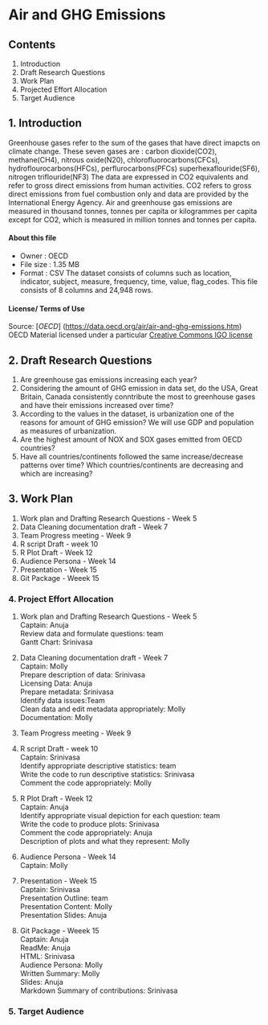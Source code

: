 # Air and GHG Emissions

## Contents

1. Introduction
2. Draft Research Questions
3. Work Plan
4. Projected Effort Allocation
5. Target Audience



## 1. Introduction
     
   Greenhouse gases refer to the sum of the gases that have direct imapcts on climate change. These seven gases are :
   carbon dioxide(CO2), methane(CH4), nitrous oxide(N20), chlorofluorocarbons(CFCs), hydroflourocarbons(HFCs), perflurocarbons(PFCs)
   superhexaflouride(SF6), nitrogen triflouride(NF3)
   The data are expressed in CO2 equivalents and refer to gross direct emissions from human activities. CO2 refers to gross direct 
   emissions from fuel combustion only and data are provided by the International Energy Agency.
   Air and greenhouse gas emissions are measured in thousand tonnes, tonnes per capita or kilogrammes per capita except for 
   CO2, which is measured in million tonnes and tonnes per capita.
   
#### About this file
   * Owner : OECD
   * File size : 1.35 MB
   * Format : CSV
   The dataset consists of columns such as location, indicator, subject, measure, frequency, time, value, flag_codes. This file consists      of 8 columns and 24,948 rows.
   
#### License/ Terms of Use
   Source: [*OECD*] (https://data.oecd.org/air/air-and-ghg-emissions.htm)
   OECD Material licensed under a particular [Creative Commons IGO license](http://www.oecd.org/termsandconditions/)


## 2. Draft Research Questions
  1. Are greenhouse gas emissions increasing each year?
  2. Considering the amount of GHG emission in data set, do the USA, Great Britain, Canada consistently conntribute the most to greenhouse gases and have their emissions increased over time?
  3. According to the values in the dataset, is urbanization one of the reasons for amount of GHG emission? We will use GDP and population as measures of urbanization.
  4. Are the highest amount of NOX and SOX gases emitted from OECD countries?
  5. Have all countries/continents followed the same increase/decrease patterns over time? Which countries/continents are decreasing and which are increasing?

## 3. Work Plan

1. Work plan and Drafting Research Questions - Week 5 
2. Data Cleaning documentation draft - Week 7
3. Team Progress meeting - Week 9
4. R script Draft - week 10
5. R Plot Draft - Week 12
6. Audience Persona - Week 14
7. Presentation - Week 15
8. Git Package - Weeek 15

### 4. Project Effort Allocation

1. Work plan and Drafting Research Questions - Week 5   
  Captain: Anuja  
  Review data and formulate questions: team  
  Gantt Chart: Srinivasa   
  
2. Data Cleaning documentation draft - Week 7  
  Captain: Molly  
  Prepare description of data: Srinivasa  
  Licensing Data: Anuja  
  Prepare metadata: Srinivasa  
  Identify data issues:Team   
  Clean data and edit metadata appropriately: Molly  
  Documentation: Molly  
  
3. Team Progress meeting - Week 9  

4. R script Draft - week 10  
  Captain: Srinivasa  
  Identify appropriate descriptive statistics: team  
  Write the code to run descriptive statistics: Srinivasa  
  Comment the code appropriately: Molly  
  
5. R Plot Draft - Week 12  
  Captain: Anuja  
  Identify appropriate visual depiction for each question: team  
  Write the code to produce plots: Srinivasa  
  Comment the code appropriately: Anuja  
  Description of plots and what they represent: Molly  

6. Audience Persona - Week 14  
  Captain: Molly  
  
7. Presentation - Week 15    
  Captain: Srinivasa  
  Presentation Outline: team  
  Presentation Content: Molly  
  Presentation Slides: Anuja  
  
8. Git Package - Weeek 15        
   Captain: Anuja     
   ReadMe: Anuja  
   HTML: Srinivasa  
   Audience Persona: Molly  
   Written Summary: Molly  
   Slides: Anuja  
   Markdown Summary of contributions: Srinivasa  

### 5. Target Audience  

